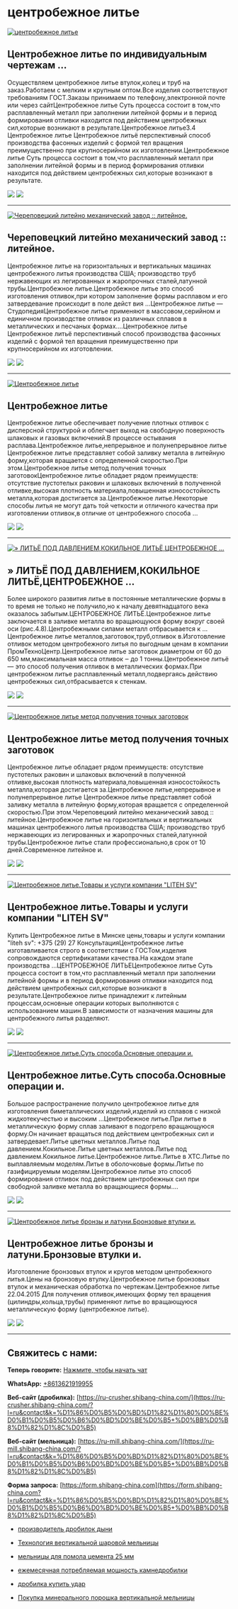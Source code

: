 # центробежное литье

<a href="https://swt.shibang-china.com/?l=ru&img&k=%D1%86%D0%B5%D0%BD%D1%82%D1%80%D0%BE%D0%B1%D0%B5%D0%B6%D0%BD%D0%BE%D0%B5+%D0%BB%D0%B8%D1%82%D1%8C%D0%B5" target="_blank">![центробежное литье](http://static.shibang-china.com/all-800x300/1530.jpg)</a>

## Центробежное литье по индивидуальным чертежам …
Осуществляем центробежное литье втулок,колец и труб на заказ.Работаем с мелким и крупным оптом.Все изделия соответствуют требованиям ГОСТ.Заказы принимаем по телефону,электронной почте или через сайтЦентробежное литье Суть процесса состоит в том,что расплавленный металл при заполнении литейной формы и в период формирования отливки находится под действием центробежных сил,которые возникают в результате.Центробежное литье3.4 Центробежное литье Центробежное литьё перспективный способ производства фасонных изделий с формой тел вращения преимущественно при крупносерийном их изготовлении.Центробежное литье Суть процесса состоит в том,что расплавленный металл при заполнении литейной формы и в период формирования отливки находится под действием центробежных сил,которые возникают в результате.


<a href="https://whatsapp.shibangsoft.com/WhatsApp.php" target="_blank" title="WhatsApp">![](http://static.shibang-china.com/icon/whatsapp.png)</a> <a href="https://swt.shibang-china.com/?l=ru&icon&k=%D1%86%D0%B5%D0%BD%D1%82%D1%80%D0%BE%D0%B1%D0%B5%D0%B6%D0%BD%D0%BE%D0%B5+%D0%BB%D0%B8%D1%82%D1%8C%D0%B5" target="_blank">![](http://static.shibang-china.com/icon/chat-ru.png)</a>

---

<a href="https://swt.shibang-china.com/?l=ru&img&k=%D1%86%D0%B5%D0%BD%D1%82%D1%80%D0%BE%D0%B1%D0%B5%D0%B6%D0%BD%D0%BE%D0%B5+%D0%BB%D0%B8%D1%82%D1%8C%D0%B5" target="_blank">![Череповецкий литейно механический завод :: литейное.](http://static.shibang-china.com/all-800x300/676.jpg)</a>

## Череповецкий литейно механический завод :: литейное.
Центробежное литье на горизонтальных и вертикальных машинах центробежного литья производства США; производство труб нержавеющих из легированных и жаропрочных сталей,латунной трубы.Центробежное литье.Центробежное литье это способ изготовления отливок,при котором заполнение формы расплавом и его затвердевание происходит в поле дейст вия …Центробежное литье — СтудопедияЦентробежное литье применяют в массовом,серийном и единичном производстве отливок из различных сплавов в металлических и песчаных формах.…Центробежное литье Центробежное литьё перспективный способ производства фасонных изделий с формой тел вращения преимущественно при крупносерийном их изготовлении.


<a href="https://whatsapp.shibangsoft.com/WhatsApp.php" target="_blank" title="WhatsApp">![](http://static.shibang-china.com/icon/whatsapp.png)</a> <a href="https://swt.shibang-china.com/?l=ru&icon&k=%D1%86%D0%B5%D0%BD%D1%82%D1%80%D0%BE%D0%B1%D0%B5%D0%B6%D0%BD%D0%BE%D0%B5+%D0%BB%D0%B8%D1%82%D1%8C%D0%B5" target="_blank">![](http://static.shibang-china.com/icon/chat-ru.png)</a>

---

<a href="https://swt.shibang-china.com/?l=ru&img&k=%D1%86%D0%B5%D0%BD%D1%82%D1%80%D0%BE%D0%B1%D0%B5%D0%B6%D0%BD%D0%BE%D0%B5+%D0%BB%D0%B8%D1%82%D1%8C%D0%B5" target="_blank">![Центробежное литье](http://static.shibang-china.com/all-800x300/804.jpg)</a>

## Центробежное литье
Центробежное литье обеспечивает получение плотных отливок с дисперсной структурой и облегчает выход на свободную поверхность шлаковых и газовых включений.В процессе остывания расплава.Центробежное литье,непрерывное и полунепрерывное литье Центробежное литье представляет собой заливку металла в литейную форму,которая вращается с определенной скоростью.При этом.Центробежное литье метод получения точных заготовокЦентробежное литье обладает рядом преимуществ: отсутствие пустотелых раковин и шлаковых включений в полученной отливке,высокая плотность материала,повышенная износостойкость металла,которая достигается за.Центробежное литье.Некоторые способы литья не могут дать той четкости и отличного качества при изготовлении отливок,в отличие от центробежного способа …


<a href="https://whatsapp.shibangsoft.com/WhatsApp.php" target="_blank" title="WhatsApp">![](http://static.shibang-china.com/icon/whatsapp.png)</a> <a href="https://swt.shibang-china.com/?l=ru&icon&k=%D1%86%D0%B5%D0%BD%D1%82%D1%80%D0%BE%D0%B1%D0%B5%D0%B6%D0%BD%D0%BE%D0%B5+%D0%BB%D0%B8%D1%82%D1%8C%D0%B5" target="_blank">![](http://static.shibang-china.com/icon/chat-ru.png)</a>

---

<a href="https://swt.shibang-china.com/?l=ru&img&k=%D1%86%D0%B5%D0%BD%D1%82%D1%80%D0%BE%D0%B1%D0%B5%D0%B6%D0%BD%D0%BE%D0%B5+%D0%BB%D0%B8%D1%82%D1%8C%D0%B5" target="_blank">![&#187; ЛИТЬЁ ПОД ДАВЛЕНИЕМ,КОКИЛЬНОЕ ЛИТЬЁ,ЦЕНТРОБЕЖНОЕ …](http://static.shibang-china.com/all-800x300/996.jpg)</a>

## &#187; ЛИТЬЁ ПОД ДАВЛЕНИЕМ,КОКИЛЬНОЕ ЛИТЬЁ,ЦЕНТРОБЕЖНОЕ …
Более широкого развития литье в постоянные металлические формы в то время не только не получило,но к началу девятнадцатого века оказалось забытым.ЦЕНТРОБЕЖНОЕ ЛИТЬЁ.Центробежное литье заключается в заливке металла во вращающуюся форму вокруг своей оси (рис.4.8).Центробежными силами металл отбрасывается к …Центробежное литье металлов,заготовок,труб,отливок в.Изготовление отливок методом центробежного литья по выгодным ценам в компании ПромТехноЦентр.Центробежное литье заготовок диаметром от 60 до 650 мм,максимальная масса отливок ‒ до 1 тонны.Центробежное литьё — это способ получения отливок в металлических формах.При центробежном литье расплавленный металл,подвергаясь действию центробежных сил,отбрасывается к стенкам.


<a href="https://whatsapp.shibangsoft.com/WhatsApp.php" target="_blank" title="WhatsApp">![](http://static.shibang-china.com/icon/whatsapp.png)</a> <a href="https://swt.shibang-china.com/?l=ru&icon&k=%D1%86%D0%B5%D0%BD%D1%82%D1%80%D0%BE%D0%B1%D0%B5%D0%B6%D0%BD%D0%BE%D0%B5+%D0%BB%D0%B8%D1%82%D1%8C%D0%B5" target="_blank">![](http://static.shibang-china.com/icon/chat-ru.png)</a>

---

<a href="https://swt.shibang-china.com/?l=ru&img&k=%D1%86%D0%B5%D0%BD%D1%82%D1%80%D0%BE%D0%B1%D0%B5%D0%B6%D0%BD%D0%BE%D0%B5+%D0%BB%D0%B8%D1%82%D1%8C%D0%B5" target="_blank">![Центробежное литье метод получения точных заготовок](http://static.shibang-china.com/all-800x300/756.jpg)</a>

## Центробежное литье метод получения точных заготовок
Центробежное литье обладает рядом преимуществ: отсутствие пустотелых раковин и шлаковых включений в полученной отливке,высокая плотность материала,повышенная износостойкость металла,которая достигается за.Центробежное литье,непрерывное и полунепрерывное литье Центробежное литье представляет собой заливку металла в литейную форму,которая вращается с определенной скоростью.При этом.Череповецкий литейно механический завод :: литейное.Центробежное литье на горизонтальных и вертикальных машинах центробежного литья производства США; производство труб нержавеющих из легированных и жаропрочных сталей,латунной трубы.Центробежное литье стали профессионально,в срок от 10 дней.Современное литейное и.


<a href="https://whatsapp.shibangsoft.com/WhatsApp.php" target="_blank" title="WhatsApp">![](http://static.shibang-china.com/icon/whatsapp.png)</a> <a href="https://swt.shibang-china.com/?l=ru&icon&k=%D1%86%D0%B5%D0%BD%D1%82%D1%80%D0%BE%D0%B1%D0%B5%D0%B6%D0%BD%D0%BE%D0%B5+%D0%BB%D0%B8%D1%82%D1%8C%D0%B5" target="_blank">![](http://static.shibang-china.com/icon/chat-ru.png)</a>

---

<a href="https://swt.shibang-china.com/?l=ru&img&k=%D1%86%D0%B5%D0%BD%D1%82%D1%80%D0%BE%D0%B1%D0%B5%D0%B6%D0%BD%D0%BE%D0%B5+%D0%BB%D0%B8%D1%82%D1%8C%D0%B5" target="_blank">![Центробежное литье.Товары и услуги компании &quot;LITEH SV&quot;](http://static.shibang-china.com/all-800x300/257.jpg)</a>

## Центробежное литье.Товары и услуги компании &quot;LITEH SV&quot;
Купить Центробежное литье в Минске цены,товары и услуги компании &quot;liteh sv&quot;: +375 (29) 27 КонсультацияЦентробежное литье изготавливается строго в соответствии с ГОСТом,изделия сопровождаются сертификатами качества.На каждом этапе производства …ЦЕНТРОБЕЖНОЕ ЛИТЬЕЦентробежное литье Суть процесса состоит в том,что расплавленный металл при заполнении литейной формы и в период формирования отливки находится под действием центробежных сил,которые возникают в результате.Центробежное литье принадлежит к литейным процессам,основные операции которых выполняются с использованием машин.В зависимости от назначения машины для центробежного литья разделяют.


<a href="https://whatsapp.shibangsoft.com/WhatsApp.php" target="_blank" title="WhatsApp">![](http://static.shibang-china.com/icon/whatsapp.png)</a> <a href="https://swt.shibang-china.com/?l=ru&icon&k=%D1%86%D0%B5%D0%BD%D1%82%D1%80%D0%BE%D0%B1%D0%B5%D0%B6%D0%BD%D0%BE%D0%B5+%D0%BB%D0%B8%D1%82%D1%8C%D0%B5" target="_blank">![](http://static.shibang-china.com/icon/chat-ru.png)</a>

---

<a href="https://swt.shibang-china.com/?l=ru&img&k=%D1%86%D0%B5%D0%BD%D1%82%D1%80%D0%BE%D0%B1%D0%B5%D0%B6%D0%BD%D0%BE%D0%B5+%D0%BB%D0%B8%D1%82%D1%8C%D0%B5" target="_blank">![Центробежное литье.Суть способа.Основные операции и.](http://static.shibang-china.com/all-800x300/1364.jpg)</a>

## Центробежное литье.Суть способа.Основные операции и.
Большое распространение получило центробежное литье для изготовления биметаллических изделий,изделий из сплавов с низкой жидкотекучестью и высоким …Центробежное литье.При литье в металлическую форму сплав заливают в подогрело вращающуюся форму.Он начинает вращаться под действием центробежных сил и затвердевает.Литье цветных металлов.Литье под давлением.Кокильное.Литье цветных металлов.Литье под давлением.Кокильное литье.Центробежное литье.Литье в ХТС.Литье по выплавляемым моделям.Литье в оболочковые формы.Литье по газифицируемым моделям.Центробежное литье это способ формирования отливок под действием центробежных сил при свободной заливке металла во вращающиеся формы.…


<a href="https://whatsapp.shibangsoft.com/WhatsApp.php" target="_blank" title="WhatsApp">![](http://static.shibang-china.com/icon/whatsapp.png)</a> <a href="https://swt.shibang-china.com/?l=ru&icon&k=%D1%86%D0%B5%D0%BD%D1%82%D1%80%D0%BE%D0%B1%D0%B5%D0%B6%D0%BD%D0%BE%D0%B5+%D0%BB%D0%B8%D1%82%D1%8C%D0%B5" target="_blank">![](http://static.shibang-china.com/icon/chat-ru.png)</a>

---

<a href="https://swt.shibang-china.com/?l=ru&img&k=%D1%86%D0%B5%D0%BD%D1%82%D1%80%D0%BE%D0%B1%D0%B5%D0%B6%D0%BD%D0%BE%D0%B5+%D0%BB%D0%B8%D1%82%D1%8C%D0%B5" target="_blank">![Центробежное литье бронзы и латуни.Бронзовые втулки и.](http://static.shibang-china.com/all-800x300/123.jpg)</a>

## Центробежное литье бронзы и латуни.Бронзовые втулки и.
Изготовление бронзовых втулок и кругов методом центробежного литья.Цены на бронзовую втулку.Центробежное литье бронзовых втулок и механическая обработка по чертежам.Центробежное литье 22.04.2015 Для получения отливок,имеющих форму тел вращения (цилиндры,кольца,трубы) применяют литье во вращающуюся металлическую форму (центробежное литье).

<a href="https://whatsapp.shibangsoft.com/WhatsApp.php" target="_blank" title="WhatsApp">![](http://static.shibang-china.com/icon/whatsapp.png)</a> <a href="https://swt.shibang-china.com/?l=ru&icon&k=%D1%86%D0%B5%D0%BD%D1%82%D1%80%D0%BE%D0%B1%D0%B5%D0%B6%D0%BD%D0%BE%D0%B5+%D0%BB%D0%B8%D1%82%D1%8C%D0%B5" target="_blank">![](http://static.shibang-china.com/icon/chat-ru.png)</a>

---
## Свяжитесь с нами:

**Теперь говорите:** [Нажмите, чтобы начать чат](https://swt.shibang-china.com?l=ru&contact&k=%D1%86%D0%B5%D0%BD%D1%82%D1%80%D0%BE%D0%B1%D0%B5%D0%B6%D0%BD%D0%BE%D0%B5+%D0%BB%D0%B8%D1%82%D1%8C%D0%B5)

**WhatsApp:**  [+8613621919955](https://whatsapp.shibangsoft.com/WhatsApp.php)

**Веб-сайт (дробилка):** [https://ru-crusher.shibang-china.com/](https://ru-crusher.shibang-china.com/?l=ru&contact&k=%D1%86%D0%B5%D0%BD%D1%82%D1%80%D0%BE%D0%B1%D0%B5%D0%B6%D0%BD%D0%BE%D0%B5+%D0%BB%D0%B8%D1%82%D1%8C%D0%B5)

**Веб-сайт (мельница):** [https://ru-mill.shibang-china.com/](https://ru-mill.shibang-china.com/?l=ru&contact&k=%D1%86%D0%B5%D0%BD%D1%82%D1%80%D0%BE%D0%B1%D0%B5%D0%B6%D0%BD%D0%BE%D0%B5+%D0%BB%D0%B8%D1%82%D1%8C%D0%B5)

**Форма запроса:** [https://form.shibang-china.com](https://form.shibang-china.com?l=ru&contact&k=%D1%86%D0%B5%D0%BD%D1%82%D1%80%D0%BE%D0%B1%D0%B5%D0%B6%D0%BD%D0%BE%D0%B5+%D0%BB%D0%B8%D1%82%D1%8C%D0%B5)

* [производитель дробилок дыни](../134/%D0%BF%D1%80%D0%BE%D0%B8%D0%B7%D0%B2%D0%BE%D0%B4%D0%B8%D1%82%D0%B5%D0%BB%D1%8C%20%D0%B4%D1%80%D0%BE%D0%B1%D0%B8%D0%BB%D0%BE%D0%BA%20%D0%B4%D1%8B%D0%BD%D0%B8.md)

* [Технология вертикальной шаровой мельницы](../132/%D0%A2%D0%B5%D1%85%D0%BD%D0%BE%D0%BB%D0%BE%D0%B3%D0%B8%D1%8F%20%D0%B2%D0%B5%D1%80%D1%82%D0%B8%D0%BA%D0%B0%D0%BB%D1%8C%D0%BD%D0%BE%D0%B9%20%D1%88%D0%B0%D1%80%D0%BE%D0%B2%D0%BE%D0%B9%20%D0%BC%D0%B5%D0%BB%D1%8C%D0%BD%D0%B8%D1%86%D1%8B.md)

* [мельницы для помола цемента 25 мм](../132/%D0%BC%D0%B5%D0%BB%D1%8C%D0%BD%D0%B8%D1%86%D1%8B%20%D0%B4%D0%BB%D1%8F%20%D0%BF%D0%BE%D0%BC%D0%BE%D0%BB%D0%B0%20%D1%86%D0%B5%D0%BC%D0%B5%D0%BD%D1%82%D0%B0%2025%20%D0%BC%D0%BC.md)

* [ежемесячная потребляемая мощность камнедробилки](../134/%D0%B5%D0%B6%D0%B5%D0%BC%D0%B5%D1%81%D1%8F%D1%87%D0%BD%D0%B0%D1%8F%20%D0%BF%D0%BE%D1%82%D1%80%D0%B5%D0%B1%D0%BB%D1%8F%D0%B5%D0%BC%D0%B0%D1%8F%20%D0%BC%D0%BE%D1%89%D0%BD%D0%BE%D1%81%D1%82%D1%8C%20%D0%BA%D0%B0%D0%BC%D0%BD%D0%B5%D0%B4%D1%80%D0%BE%D0%B1%D0%B8%D0%BB%D0%BA%D0%B8.md)

* [дробилка купить удар](../131/%D0%B4%D1%80%D0%BE%D0%B1%D0%B8%D0%BB%D0%BA%D0%B0%20%D0%BA%D1%83%D0%BF%D0%B8%D1%82%D1%8C%20%D1%83%D0%B4%D0%B0%D1%80.md)

* [Покупка минерального порошка вертикальной мельницы](../134/%D0%9F%D0%BE%D0%BA%D1%83%D0%BF%D0%BA%D0%B0%20%D0%BC%D0%B8%D0%BD%D0%B5%D1%80%D0%B0%D0%BB%D1%8C%D0%BD%D0%BE%D0%B3%D0%BE%20%D0%BF%D0%BE%D1%80%D0%BE%D1%88%D0%BA%D0%B0%20%D0%B2%D0%B5%D1%80%D1%82%D0%B8%D0%BA%D0%B0%D0%BB%D1%8C%D0%BD%D0%BE%D0%B9%20%D0%BC%D0%B5%D0%BB%D1%8C%D0%BD%D0%B8%D1%86%D1%8B.md)